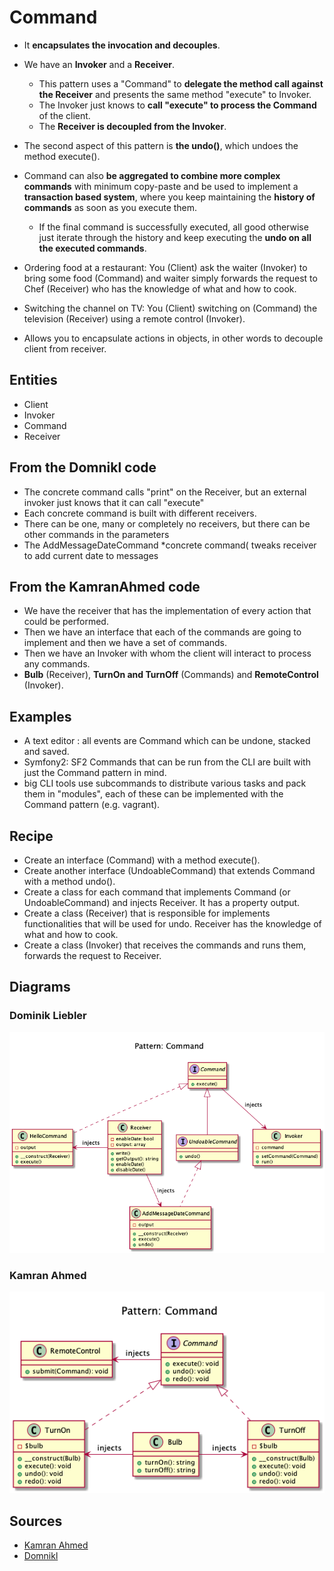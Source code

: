 # Command

+ It **encapsulates the invocation and decouples**.

+ We have an **Invoker** and a **Receiver**. 
    + This pattern uses a "Command" to **delegate the method call against the Receiver** and presents the same method "execute" to Invoker. 
    + The Invoker just knows to **call "execute" to process the Command** of the client. 
    + The **Receiver is decoupled from the Invoker**.
+ The second aspect of this pattern is **the undo()**, which undoes the method execute(). 
+ Command can also **be aggregated to combine more complex commands** with minimum copy-paste and be used to implement a **transaction based system**, where you keep maintaining the **history of commands** as soon as you execute them. 
    + If the final command is successfully executed, all good otherwise just iterate through the history and keep executing the **undo on all the executed commands**.

+ Ordering food at a restaurant: You (Client) ask the waiter (Invoker) to bring some food (Command) and waiter simply forwards the request to Chef (Receiver) who has the knowledge of what and how to cook. 
+ Switching the channel on TV: You (Client) switching on (Command) the television (Receiver) using a remote control (Invoker).

+ Allows you to encapsulate actions in objects, in other words to decouple client from receiver.

## Entities
+ Client
+ Invoker
+ Command
+ Receiver


## From the Domnikl code
+ The concrete command calls "print" on the Receiver, but an external invoker just knows that it can call "execute"
+ Each concrete command is built with different receivers.
+ There can be one, many or completely no receivers, but there can be other commands in the parameters
+ The AddMessageDateCommand *concrete command( tweaks receiver to add current date to messages

## From the KamranAhmed code
+ We have the receiver that has the implementation of every action that could be performed.
+ Then we have an interface that each of the commands are going to implement and then we have a set of commands.
+ Then we have an Invoker with whom the client will interact to process any commands.
+ **Bulb** (Receiver), **TurnOn and TurnOff** (Commands) and **RemoteControl** (Invoker).

## Examples
+ A text editor : all events are Command which can be undone, stacked and saved.
+ Symfony2: SF2 Commands that can be run from the CLI are built with just the Command pattern in mind.
+ big CLI tools use subcommands to distribute various tasks and pack them in "modules", each of these can be implemented with the Command pattern (e.g. vagrant).

## Recipe
+ Create an interface (Command) with a method execute().
+ Create another interface (UndoableCommand) that extends Command with a method undo().
+ Create a class for each command that implements Command (or UndoableCommand) and injects Receiver. It has a property output.
+ Create a class (Receiver) that is responsible for implements functionalities that will be used for undo. Receiver has the knowledge of what and how to cook. 
+ Create a class (Invoker) that receives the commands and runs them, forwards the request to Receiver.


## Diagrams
### Dominik Liebler
![](domnikl/diagram.png)

### Kamran Ahmed
![](kamran-ahmed/diagram.png)

## Sources
+ [Kamran Ahmed](https://github.com/kamranahmedse/design-patterns-for-humans#-command)
+ [Domnikl](https://github.com/domnikl/DesignPatternsPHP/tree/master/Behavioral/Command)
